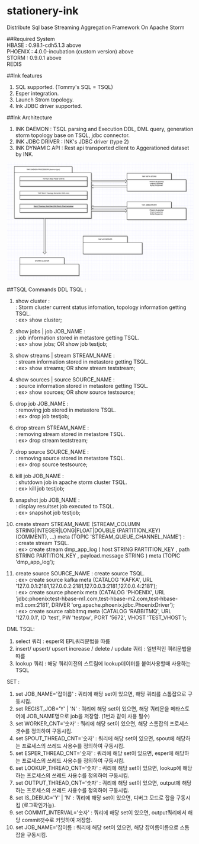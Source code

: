# stationery-ink
Distribute Sql base Streaming Aggregation Framework On Apache Storm

##Required System    
HBASE : 0.98.1-cdh5.1.3 above    
PHOENIX : 4.0.0-incubation (custom version) above    
STORM : 0.9.0.1 above    
REDIS    

##Ink features
1. SQL supported. (Tommy's SQL = TSQL)    
2. Esper integration.    
3. Launch Strom topology.    
4. Ink JDBC driver supported.    

##Ink Architecture
1. INK DAEMON : TSQL parsing and Execution DDL, DML query, generation storm topology base on TSQL, jdbc connector.  
2. INK JDBC DRIVER : INK's JDBC driver (type 2)  
3. INK DYNAMIC API : Rest api transported client to Aggerationed dataset by INK.  

![GitHub Logo](/ink.png)

##TSQL Commands
DDL TSQL : 

1. show cluster :   
: Storm cluster current status infomation, topology information getting TSQL.  
: ex> show cluster;  

2. show jobs | job JOB_NAME :  
: job information stored in metastore getting TSQL.  
: ex> show jobs; OR show job testjob;  

3. show streams | stream STREAM_NAME :   
: stream information stored in metastore getting TSQL.  
: ex> show streams; OR show stream teststream;  

4. show sources | source SOURCE_NAME :  
: source information stored in metastore getting TSQL.  
: ex> show sources; OR show source testsource;  

5. drop job JOB_NAME :  
: removing job stored in metastore TSQL.  
: ex> drop job testjob;  

6. drop stream STREAM_NAME :  
: removing stream stored in metastore TSQL.  
: ex> drop stream teststream;  

7. drop source SOURCE_NAME :  
: removing source stored in metastore TSQL.  
: ex> drop source testsource;  

8. kill job JOB_NAME :  
: shutdown job in apache storm cluster TSQL.  
: ex> kill job testjob;  
 
9. snapshot job JOB_NAME :  
: display resultset job executed to TSQL.  
: ex> snapshot job testjob;  

10. create stream STREAM_NAME (STREAM_COLUMN STRING|INTEGER|LONG|FLOAT|DOUBLE (PARTITION_KEY) (COMMENT), ...)  meta (TOPIC 'STREAM_QUEUE_CHANNEL_NAME') :  
: create stream TSQL.  
: ex> create stream dmp_app_log ( host STRING PARTITION_KEY , path STRING PARTITION_KEY , payload.message STRING  ) meta (TOPIC 'dmp_app_log');  

11. create source SOURCE_NAME 
: create source TSQL.  
: ex> create source kafka meta (CATALOG 'KAFKA', URL '127.0.0.1:2181,127.0.0.2:2181,127.0.0.3:2181,127.0.0.4:2181');  
: ex> create source phoenix meta (CATALOG 'PHOENIX', URL 'jdbc:phoenix:test-hbase-m1.com,test-hbase-m2.com,test-hbase-m3.com:2181', DRIVER 'org.apache.phoenix.jdbc.PhoenixDriver');  
: ex> create source rabbitmq meta (CATALOG 'RABBITMQ', URL '127.0.0.1', ID 'test', PW 'testpw', PORT '5672', VHOST 'TEST_VHOST');  

DML TSQL:
1. select 쿼리 : esper의 EPL쿼리문법을 따름  
2. insert/ upsert/ upsert increase / delete / update 쿼리 : 일반적인 쿼리문법을 따름  
3. lookup 쿼리 : 해당 쿼리이전의 스트림에 lookup데이터를 붙여사용할때 사용하는 TSQL  
 
SET :  
1. set JOB_NAME='잡이름' : 쿼리에 해당 set이 있으면, 해당 쿼리를 스톰잡으로 구동시킴.  
2. set REGIST_JOB='Y' | 'N' : 쿼리에 해당 set이 있으면, 해당 쿼리문을 메타스토어에 JOB_NAME명으로 job을 저장함. (1번과 같이 사용 필수)   
3. set WORKER_CNT='숫자' : 쿼리에 해당 set이 있으면, 해당 스톰잡의 프로세스 갯수를 정의하여 구동시킴.  
4. set SPOUT_THREAD_CNT='숫자' : 쿼리에 해당 set이 있으면, spout에 해당하는 프로세스의 쓰레드 사용수를 정의하여 구동시킴.  
5. set ESPER_THREAD_CNT='숫자' : 쿼리에 해당 set이 있으면, esper에 해당하는 프로세스의 쓰레드 사용수를 정의하여 구동시킴.  
6. set LOOKUP_THREAD_CNT='숫자' : 쿼리에 해당 set이 있으면, lookup에 해당하는 프로세스의 쓰레드 사용수를 정의하여 구동시킴.  
7. set OUTPUT_THREAD_CNT='숫자' : 쿼리에 해당 set이 있으면, output에 해당하는 프로세스의 쓰레드 사용수를 정의하여 구동시킴.  
8. set IS_DEBUG='Y' | 'N' : 쿼리에 해당 set이 있으면, 디버그 모드로 잡을 구동시킴 (로그확인가능).  
9. set COMMIT_INTERVAL='숫자' : 쿼리에 해당 set이 있으면, output쿼리에서 해당 commit갯수로 커밋하여 저장함.  
10. set JOB_NAME='잡이름 : 쿼리에 해당 set이 있으면, 해당 잡이름이름으로 스톰잡을 구동시킴.  
